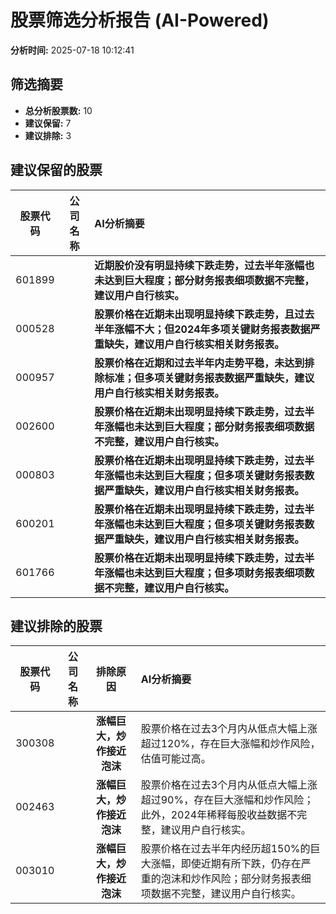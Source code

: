# 股票筛选分析报告 (AI-Powered)

**分析时间:** 2025-07-18 10:12:41

## 筛选摘要

- **总分析股票数:** 10
- **建议保留:** 7
- **建议排除:** 3

## 建议保留的股票

| 股票代码 | 公司名称 | AI分析摘要 |
|:---:|:---:|:---|
| 601899 |  | **近期股价没有明显持续下跌走势，过去半年涨幅也未达到巨大程度；部分财务报表细项数据不完整，建议用户自行核实。** |
| 000528 |  | **股票价格在近期未出现明显持续下跌走势，且过去半年涨幅不大；但2024年多项关键财务报表数据严重缺失，建议用户自行核实相关财务报表。** |
| 000957 |  | **股票价格在近期和过去半年内走势平稳，未达到排除标准；但多项关键财务报表数据严重缺失，建议用户自行核实相关财务报表。** |
| 002600 |  | **股票价格在近期未出现明显持续下跌走势，过去半年涨幅也未达到巨大程度；部分财务报表细项数据不完整，建议用户自行核实。** |
| 000803 |  | **股票价格在近期未出现明显持续下跌走势，过去半年涨幅也未达到巨大程度；但多项关键财务报表数据严重缺失，建议用户自行核实相关财务报表。** |
| 600201 |  | **股票价格在近期未出现明显持续下跌走势，过去半年涨幅也未达到巨大程度；但多项关键财务报表数据严重缺失，建议用户自行核实相关财务报表。** |
| 601766 |  | **股票价格在近期未出现明显持续下跌走势，过去半年涨幅也未达到巨大程度；但多项财务报表细项数据不完整，建议用户自行核实。** |

## 建议排除的股票

| 股票代码 | 公司名称 | 排除原因 | AI分析摘要 |
|:---:|:---:|:---:|:---|
| 300308 |  | **涨幅巨大，炒作接近泡沫** | 股票价格在过去3个月内从低点大幅上涨超过120%，存在巨大涨幅和炒作风险，估值可能过高。 |
| 002463 |  | **涨幅巨大，炒作接近泡沫** | 股票价格在过去3个月内从低点大幅上涨超过90%，存在巨大涨幅和炒作风险；此外，2024年稀释每股收益数据不完整，建议用户自行核实。 |
| 003010 |  | **涨幅巨大，炒作接近泡沫** | 股票价格在过去半年内经历超150%的巨大涨幅，即使近期有所下跌，仍存在严重的泡沫和炒作风险；部分财务报表细项数据不完整，建议用户自行核实。 |
